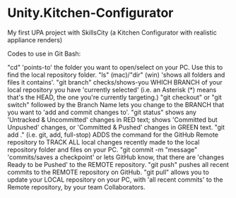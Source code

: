 # Unity.Kitchen-Configurator
My first UPA project with SkillsCity (a Kitchen Configurator with realistic appliance renders)

Codes to use in Git Bash:

"cd" 'points-to' the folder you want to open/select on your PC. Use this to find the local repository folder.
"ls" (mac)/"dir" (win) 'shows all folders and files it contains'.
"git branch" checks/shows-you WHICH BRANCH of your local repository you have 'currently selected' (i.e. an Asterisk (*) means that's the HEAD, the one you're currently targeting.)
"git checkout" or "git switch" followed by the Branch Name lets you change to the BRANCH that you want to 'add and commit changes to'.
"git status" shows any 'Untracked & Uncommitted' changes in RED text; shows 'Committed but Unpushed' changes, or 'Committed & Pushed' changes in GREEN text.
"git add ." (i.e. git, add, full-stop) ADDS the command for the GitHub Remote repository to TRACK ALL local changes recently made to the local repository folder and files on your PC.
"git commit -m "message" 'commits/saves a checkpoint' or lets GitHub know, that there are 'changes Ready to be Pushed' to the REMOTE repository.
"git push" pushes all recent commits to the REMOTE repository on GitHub.
"git pull" allows you to update your LOCAL repository on your PC, with 'all recent commits' to the Remote repository, by your team Collaborators.
